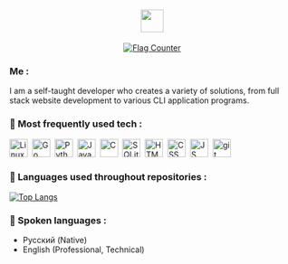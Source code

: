 <h1 align="center"><img src="https://media.giphy.com/media/hvRJCLFzcasrR4ia7z/giphy.gif" width="40"></h1>

<p align="center">
  <a href="https://info.flagcounter.com/Mml9"><img src="https://s05.flagcounter.com/mini/Mml9/bg_EDEDED/txt_000000/border_CCCCCC/flags_0/" alt="Flag Counter" border="0"></a>
</p>

### Me :

I am a self-taught developer who creates a variety of solutions, from full stack website development to various CLI application programs.

### 🔧 Most frequently used tech :
<div>
  <img src="https://cdn.jsdelivr.net/gh/devicons/devicon@latest/icons/linux/linux-original.svg" title="Linux" alt="Linux" width="32" height="32"/>&nbsp;
  <img src="https://cdn.jsdelivr.net/gh/devicons/devicon@latest/icons/go/go-original-wordmark.svg" title="Go" alt="Go" width="32" height="32"/>&nbsp;
  <img src="https://cdn.jsdelivr.net/gh/devicons/devicon@latest/icons/python/python-original.svg" title="Python" alt="Python" width="32" height="32"/>&nbsp;
  <img src="https://cdn.jsdelivr.net/gh/devicons/devicon@latest/icons/java/java-original.svg" title="Java" alt="Java" width="32" height="32"/>&nbsp;
  <img src="https://cdn.jsdelivr.net/gh/devicons/devicon@latest/icons/c/c-original.svg" title="C" alt="C" width="32" height="32"/>&nbsp;
  <img src="https://cdn.jsdelivr.net/gh/devicons/devicon@latest/icons/sqlite/sqlite-original.svg" title="SQLite" alt="SQLite" width="32" height="32"/>&nbsp;
  <img src="https://cdn.jsdelivr.net/gh/devicons/devicon@latest/icons/html5/html5-original.svg" title="HTML" alt="HTML" width="32" height="32"/>&nbsp;
  <img src="https://cdn.jsdelivr.net/gh/devicons/devicon@latest/icons/css3/css3-original.svg" title="CSS" alt="CSS" width="32" height="32"/>&nbsp;
  <img src="https://cdn.jsdelivr.net/gh/devicons/devicon@latest/icons/javascript/javascript-original.svg" title="JS" alt="JS" width="32" height="32"/>&nbsp;
  <img src="https://cdn.jsdelivr.net/gh/devicons/devicon@latest/icons/git/git-original.svg" title="git" alt="git" width="32" height="32"/>&nbsp;
</div>

### 📑 Languages used throughout repositories :

[![Top Langs](https://github-readme-stats.vercel.app/api/top-langs/?username=Unbewohnte&hide=css&theme=transparent)](https://github.com/anuraghazra/github-readme-stats)


### 📢 Spoken languages :

- Русский (Native)
- English (Professional, Technical)